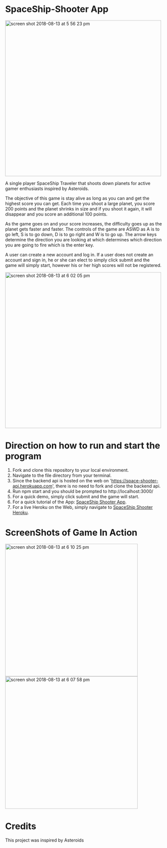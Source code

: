 # SpaceShip-Shooter App

<img width="500" alt="screen shot 2018-08-13 at 5 56 23 pm" src="https://user-images.githubusercontent.com/34640293/44060354-6e414c1c-9f22-11e8-920e-be936ccb9599.png">

A single player SpaceShip Traveler that shoots down planets for active gamer enthusiasts inspired by Asteroids.

The objective of this game is stay alive as long as you can and get the highest score you can get. Each time you shoot a large planet, you score 200 points and the planet shrinks in size and if you shoot it again, it will disappear and you score an additional 100 points.

As the game goes on and your score increases, the difficulty goes up as the planet gets faster and faster.
The controls of the game are ASWD as A is to go left, S is to go down, D is to go right and W is to go up. The arrow keys determine the direction you are looking at which determines which direction you are going to fire which is the enter key.

A user can create a new account and log in. If a user does not create an account and sign in, he or she can elect to simply click submit and the game will simply start, however his or her high scores will not be registered.

<img width="500" alt="screen shot 2018-08-13 at 6 02 05 pm" src="https://user-images.githubusercontent.com/34640293/44060577-19a2845e-9f23-11e8-861a-d3fc887fb7f4.png">

# Direction on how to run and start the program

1. Fork and clone this repository to your local environment.
2. Navigate to the file directory from your terminal.
3. Since the backend api is hosted on the web on 'https://space-shooter-api.herokuapp.com', there is no need to fork and clone the backend api.
4. Run npm start and you should be prompted to http://localhost:3000/
5. For a quick demo, simply click submit and the game will start.
6. For a quick tutorial of the App: [SpaceShip Shooter App](https://youtu.be/Mn6nAQIv57g).
7. For a live Heroku on the Web, simply navigate to [SpaceShip Shooter Heroku](https://blooming-garden-39476.herokuapp.com/).

# ScreenShots of Game In Action
<div display="inline">
<img width="425" alt="screen shot 2018-08-13 at 6 10 25 pm" src="https://user-images.githubusercontent.com/34640293/44060951-66024cde-9f24-11e8-8ff2-e7b2f2abfbd4.png">

<img width="425" alt="screen shot 2018-08-13 at 6 07 58 pm" src="https://user-images.githubusercontent.com/34640293/44060982-877e669a-9f24-11e8-8053-4bc2bf23739a.png">
</div>

# Credits

This project was inspired by Asteroids
